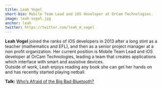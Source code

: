 ```yaml
---
title: Leah Vogel
short-bio: Mobile Team Lead and iOS developer at OrCam Technologies.
image: leah-vogel.jpg
anchor: leah
twitter: https://twitter.com/leah_m_vogel
---
```


**Leah Vogel** joined the ranks of iOS developers in 2013 after a long stint as a teacher (mathematics and EFL), and then as a senior project manager at a non profit organization. Her current position is Mobile Team Lead and iOS developer at OrCam Technologies, leading a team that creates applications which interface with smart and assistive devices.  
Outside of work, Leah enjoys reading any book she can get her hands on and has recently started playing netball.

**Talk:** [Who’s Afraid of the Big Bad Bluetooth?](https://cfp.uikonf.com/proposals/25)
	